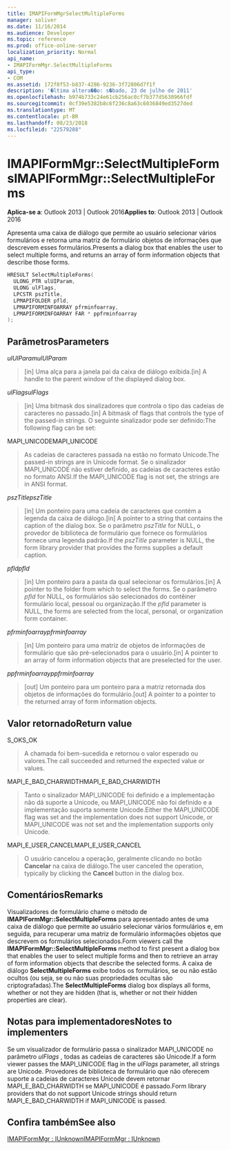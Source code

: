 ```yaml
---
title: IMAPIFormMgrSelectMultipleForms
manager: soliver
ms.date: 11/16/2014
ms.audience: Developer
ms.topic: reference
ms.prod: office-online-server
localization_priority: Normal
api_name:
- IMAPIFormMgr.SelectMultipleForms
api_type:
- COM
ms.assetid: 172f8f53-b837-4286-9236-3f72806d7f1f
description: '�ltima altera��o: s�bado, 23 de julho de 2011'
ms.openlocfilehash: b974b733c24e61cb256ac0cf7b377d5630966fdf
ms.sourcegitcommit: 0cf39e5382b8c6f236c8a63c6036849ed3527ded
ms.translationtype: MT
ms.contentlocale: pt-BR
ms.lasthandoff: 08/23/2018
ms.locfileid: "22579288"
---
```

# <a name="imapiformmgrselectmultipleforms"></a><span data-ttu-id="7a860-103">IMAPIFormMgr::SelectMultipleForms</span><span class="sxs-lookup"><span data-stu-id="7a860-103">IMAPIFormMgr::SelectMultipleForms</span></span>

  
  
<span data-ttu-id="7a860-104">**Aplica-se a**: Outlook 2013 | Outlook 2016</span><span class="sxs-lookup"><span data-stu-id="7a860-104">**Applies to**: Outlook 2013 | Outlook 2016</span></span> 
  
<span data-ttu-id="7a860-105">Apresenta uma caixa de diálogo que permite ao usuário selecionar vários formulários e retorna uma matriz de formulário objetos de informações que descrevem esses formulários.</span><span class="sxs-lookup"><span data-stu-id="7a860-105">Presents a dialog box that enables the user to select multiple forms, and returns an array of form information objects that describe those forms.</span></span>
  
```cpp
HRESULT SelectMultipleForms(
  ULONG_PTR ulUIParam,
  ULONG ulFlags,
  LPCSTR pszTitle,
  LPMAPIFOLDER pfld,
  LPMAPIFORMINFOARRAY pfrminfoarray,
  LPMAPIFORMINFOARRAY FAR * ppfrminfoarray
);
```

## <a name="parameters"></a><span data-ttu-id="7a860-106">Parâmetros</span><span class="sxs-lookup"><span data-stu-id="7a860-106">Parameters</span></span>

 <span data-ttu-id="7a860-107">_ulUIParam_</span><span class="sxs-lookup"><span data-stu-id="7a860-107">_ulUIParam_</span></span>
  
> <span data-ttu-id="7a860-108">[in] Uma alça para a janela pai da caixa de diálogo exibida.</span><span class="sxs-lookup"><span data-stu-id="7a860-108">[in] A handle to the parent window of the displayed dialog box.</span></span> 
    
 <span data-ttu-id="7a860-109">_ulFlags_</span><span class="sxs-lookup"><span data-stu-id="7a860-109">_ulFlags_</span></span>
  
> <span data-ttu-id="7a860-110">[in] Uma bitmask dos sinalizadores que controla o tipo das cadeias de caracteres no passado.</span><span class="sxs-lookup"><span data-stu-id="7a860-110">[in] A bitmask of flags that controls the type of the passed-in strings.</span></span> <span data-ttu-id="7a860-111">O seguinte sinalizador pode ser definido:</span><span class="sxs-lookup"><span data-stu-id="7a860-111">The following flag can be set:</span></span>
    
<span data-ttu-id="7a860-112">MAPI_UNICODE</span><span class="sxs-lookup"><span data-stu-id="7a860-112">MAPI_UNICODE</span></span> 
  
> <span data-ttu-id="7a860-113">As cadeias de caracteres passada na estão no formato Unicode.</span><span class="sxs-lookup"><span data-stu-id="7a860-113">The passed-in strings are in Unicode format.</span></span> <span data-ttu-id="7a860-114">Se o sinalizador MAPI_UNICODE não estiver definido, as cadeias de caracteres estão no formato ANSI.</span><span class="sxs-lookup"><span data-stu-id="7a860-114">If the MAPI_UNICODE flag is not set, the strings are in ANSI format.</span></span>
    
 <span data-ttu-id="7a860-115">_pszTitle_</span><span class="sxs-lookup"><span data-stu-id="7a860-115">_pszTitle_</span></span>
  
> <span data-ttu-id="7a860-116">[in] Um ponteiro para uma cadeia de caracteres que contém a legenda da caixa de diálogo.</span><span class="sxs-lookup"><span data-stu-id="7a860-116">[in] A pointer to a string that contains the caption of the dialog box.</span></span> <span data-ttu-id="7a860-117">Se o parâmetro _pszTitle_ for NULL, o provedor de biblioteca de formulário que fornece os formulários fornece uma legenda padrão.</span><span class="sxs-lookup"><span data-stu-id="7a860-117">If the  _pszTitle_ parameter is NULL, the form library provider that provides the forms supplies a default caption.</span></span> 
    
 <span data-ttu-id="7a860-118">_pfld_</span><span class="sxs-lookup"><span data-stu-id="7a860-118">_pfld_</span></span>
  
> <span data-ttu-id="7a860-119">[in] Um ponteiro para a pasta da qual selecionar os formulários.</span><span class="sxs-lookup"><span data-stu-id="7a860-119">[in] A pointer to the folder from which to select the forms.</span></span> <span data-ttu-id="7a860-120">Se o parâmetro _pfld_ for NULL, os formulários são selecionados do contêiner formulário local, pessoal ou organização.</span><span class="sxs-lookup"><span data-stu-id="7a860-120">If the  _pfld_ parameter is NULL, the forms are selected from the local, personal, or organization form container.</span></span> 
    
 <span data-ttu-id="7a860-121">_pfrminfoarray_</span><span class="sxs-lookup"><span data-stu-id="7a860-121">_pfrminfoarray_</span></span>
  
> <span data-ttu-id="7a860-122">[in] Um ponteiro para uma matriz de objetos de informações de formulário que são pré-selecionados para o usuário.</span><span class="sxs-lookup"><span data-stu-id="7a860-122">[in] A pointer to an array of form information objects that are preselected for the user.</span></span>
    
 <span data-ttu-id="7a860-123">_ppfrminfoarray_</span><span class="sxs-lookup"><span data-stu-id="7a860-123">_ppfrminfoarray_</span></span>
  
> <span data-ttu-id="7a860-124">[out] Um ponteiro para um ponteiro para a matriz retornada dos objetos de informações do formulário.</span><span class="sxs-lookup"><span data-stu-id="7a860-124">[out] A pointer to a pointer to the returned array of form information objects.</span></span>
    
## <a name="return-value"></a><span data-ttu-id="7a860-125">Valor retornado</span><span class="sxs-lookup"><span data-stu-id="7a860-125">Return value</span></span>

<span data-ttu-id="7a860-126">S_OK</span><span class="sxs-lookup"><span data-stu-id="7a860-126">S_OK</span></span> 
  
> <span data-ttu-id="7a860-127">A chamada foi bem-sucedida e retornou o valor esperado ou valores.</span><span class="sxs-lookup"><span data-stu-id="7a860-127">The call succeeded and returned the expected value or values.</span></span>
    
<span data-ttu-id="7a860-128">MAPI_E_BAD_CHARWIDTH</span><span class="sxs-lookup"><span data-stu-id="7a860-128">MAPI_E_BAD_CHARWIDTH</span></span> 
  
> <span data-ttu-id="7a860-129">Tanto o sinalizador MAPI_UNICODE foi definido e a implementação não dá suporte a Unicode, ou MAPI_UNICODE não foi definido e a implementação suporta somente Unicode.</span><span class="sxs-lookup"><span data-stu-id="7a860-129">Either the MAPI_UNICODE flag was set and the implementation does not support Unicode, or MAPI_UNICODE was not set and the implementation supports only Unicode.</span></span>
    
<span data-ttu-id="7a860-130">MAPI_E_USER_CANCEL</span><span class="sxs-lookup"><span data-stu-id="7a860-130">MAPI_E_USER_CANCEL</span></span> 
  
> <span data-ttu-id="7a860-131">O usuário cancelou a operação, geralmente clicando no botão **Cancelar** na caixa de diálogo.</span><span class="sxs-lookup"><span data-stu-id="7a860-131">The user canceled the operation, typically by clicking the **Cancel** button in the dialog box.</span></span> 
    
## <a name="remarks"></a><span data-ttu-id="7a860-132">Comentários</span><span class="sxs-lookup"><span data-stu-id="7a860-132">Remarks</span></span>

<span data-ttu-id="7a860-133">Visualizadores de formulário chame o método de **IMAPIFormMgr::SelectMultipleForms** para apresentado antes de uma caixa de diálogo que permite ao usuário selecionar vários formulários e, em seguida, para recuperar uma matriz de formulário informações objetos que descrevem os formulários selecionados.</span><span class="sxs-lookup"><span data-stu-id="7a860-133">Form viewers call the **IMAPIFormMgr::SelectMultipleForms** method to first present a dialog box that enables the user to select multiple forms and then to retrieve an array of form information objects that describe the selected forms.</span></span> <span data-ttu-id="7a860-134">A caixa de diálogo **SelectMultipleForms** exibe todos os formulários, se ou não estão ocultos (ou seja, se ou não suas propriedades ocultas são criptografadas).</span><span class="sxs-lookup"><span data-stu-id="7a860-134">The **SelectMultipleForms** dialog box displays all forms, whether or not they are hidden (that is, whether or not their hidden properties are clear).</span></span> 
  
## <a name="notes-to-implementers"></a><span data-ttu-id="7a860-135">Notas para implementadores</span><span class="sxs-lookup"><span data-stu-id="7a860-135">Notes to implementers</span></span>

<span data-ttu-id="7a860-136">Se um visualizador de formulário passa o sinalizador MAPI_UNICODE no parâmetro _ulFlags_ , todas as cadeias de caracteres são Unicode.</span><span class="sxs-lookup"><span data-stu-id="7a860-136">If a form viewer passes the MAPI_UNICODE flag in the  _ulFlags_ parameter, all strings are Unicode.</span></span> <span data-ttu-id="7a860-137">Provedores de biblioteca de formulário que não oferecem suporte a cadeias de caracteres Unicode devem retornar MAPI_E_BAD_CHARWIDTH se MAPI_UNICODE é passado.</span><span class="sxs-lookup"><span data-stu-id="7a860-137">Form library providers that do not support Unicode strings should return MAPI_E_BAD_CHARWIDTH if MAPI_UNICODE is passed.</span></span> 
  
## <a name="see-also"></a><span data-ttu-id="7a860-138">Confira também</span><span class="sxs-lookup"><span data-stu-id="7a860-138">See also</span></span>



[<span data-ttu-id="7a860-139">IMAPIFormMgr : IUnknown</span><span class="sxs-lookup"><span data-stu-id="7a860-139">IMAPIFormMgr : IUnknown</span></span>](imapiformmgriunknown.md)

